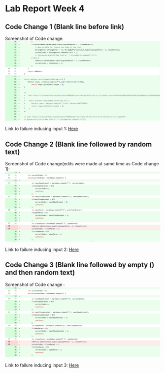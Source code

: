 # Lab Report Week 4

## Code Change 1 (Blank line before link)
Screenshot of Code change:
![Image](codechange3.png)

Link to failure inducing input 1: [Here](https://github.com/khottinger/markdown-parse/blob/main/test-file1.md)



## Code Change 2 (Blank line followed by random text)
Screenshot of Code change(edits were made at same time as Code change 1):
![Image](codechanges.png)

Link to failure inducing input 2: [Here](https://github.com/khottinger/markdown-parse/blob/main/test-file2.md)



## Code Change 3 (Blank line followed by empty () and then random text)
Screenshot of Code change :
![Image](codechanges.png)

Link to failure inducing input 3: [Here](https://github.com/khottinger/markdown-parse/blob/main/test-file3.md)

